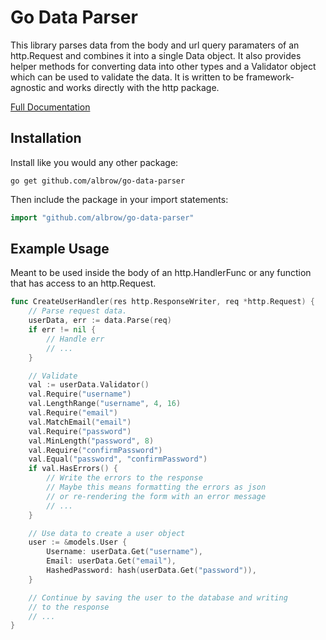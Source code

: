 Go Data Parser
==============

This library parses data from the body and url query paramaters
of an http.Request and combines it into a single Data object.
It also provides helper methods for converting data into other types
and a Validator object which can be used to validate the data. It is
written to be framework-agnostic and works directly with the http
package.

[Full Documentation](http://godoc.org/github.com/albrow/go-data-parser)

Installation
------------

Install like you would any other package:
```
go get github.com/albrow/go-data-parser
```

Then include the package in your import statements:
``` go
import "github.com/albrow/go-data-parser"
```

Example Usage
-------------

Meant to be used inside the body of an http.HandlerFunc or any function that
has access to an http.Request.

``` go
func CreateUserHandler(res http.ResponseWriter, req *http.Request) {
	// Parse request data.
	userData, err := data.Parse(req)
	if err != nil {
		// Handle err
		// ...
	}

	// Validate
	val := userData.Validator()
	val.Require("username")
	val.LengthRange("username", 4, 16)
	val.Require("email")
	val.MatchEmail("email")
	val.Require("password")
	val.MinLength("password", 8)
	val.Require("confirmPassword")
	val.Equal("password", "confirmPassword")
	if val.HasErrors() {
		// Write the errors to the response
		// Maybe this means formatting the errors as json
		// or re-rendering the form with an error message
		// ...
	}

	// Use data to create a user object
	user := &models.User {
		Username: userData.Get("username"),
		Email: userData.Get("email"),
		HashedPassword: hash(userData.Get("password")),
	}

	// Continue by saving the user to the database and writing
	// to the response
	// ...
}
```